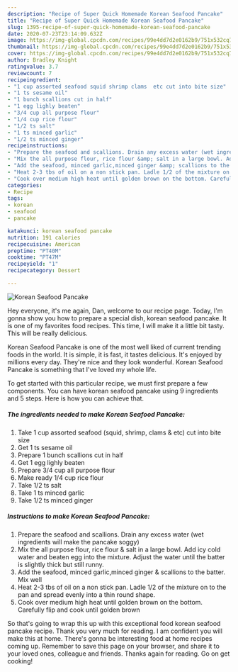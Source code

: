 ```yaml
---
description: "Recipe of Super Quick Homemade Korean Seafood Pancake"
title: "Recipe of Super Quick Homemade Korean Seafood Pancake"
slug: 1395-recipe-of-super-quick-homemade-korean-seafood-pancake
date: 2020-07-23T23:14:09.632Z
image: https://img-global.cpcdn.com/recipes/99e4dd7d2e0162b9/751x532cq70/korean-seafood-pancake-recipe-main-photo.jpg
thumbnail: https://img-global.cpcdn.com/recipes/99e4dd7d2e0162b9/751x532cq70/korean-seafood-pancake-recipe-main-photo.jpg
cover: https://img-global.cpcdn.com/recipes/99e4dd7d2e0162b9/751x532cq70/korean-seafood-pancake-recipe-main-photo.jpg
author: Bradley Knight
ratingvalue: 3.7
reviewcount: 7
recipeingredient:
- "1 cup assorted seafood squid shrimp clams  etc cut into bite size"
- "1 ts sesame oil"
- "1 bunch scallions cut in half"
- "1 egg lighly beaten"
- "3/4 cup all purpose flour"
- "1/4 cup rice flour"
- "1/2 ts salt"
- "1 ts minced garlic"
- "1/2 ts minced ginger"
recipeinstructions:
- "Prepare the seafood and scallions. Drain any excess water (wet ingredients will make the pancake soggy)"
- "Mix the all purpose flour, rice flour &amp; salt in a large bowl. Add icy cold water and beaten egg into the mixture. Adjust the water until the batter is slightly thick but still runny."
- "Add the seafood, minced garlic,minced ginger &amp; scallions to the batter. Mix well"
- "Heat 2-3 tbs of oil on a non stick pan. Ladle 1/2 of the mixture on to the pan and spread evenly into a thin round shape."
- "Cook over medium high heat until golden brown on the bottom. Carefully flip and cook until golden brown"
categories:
- Recipe
tags:
- korean
- seafood
- pancake

katakunci: korean seafood pancake 
nutrition: 191 calories
recipecuisine: American
preptime: "PT40M"
cooktime: "PT47M"
recipeyield: "1"
recipecategory: Dessert

---
```



![Korean Seafood Pancake](https://img-global.cpcdn.com/recipes/99e4dd7d2e0162b9/751x532cq70/korean-seafood-pancake-recipe-main-photo.jpg)

Hey everyone, it's me again, Dan, welcome to our recipe page. Today, I'm gonna show you how to prepare a special dish, korean seafood pancake. It is one of my favorites food recipes. This time, I will make it a little bit tasty. This will be really delicious.

Korean Seafood Pancake is one of the most well liked of current trending foods in the world. It is simple, it is fast, it tastes delicious. It's enjoyed by millions every day. They're nice and they look wonderful. Korean Seafood Pancake is something that I've loved my whole life.




To get started with this particular recipe, we must first prepare a few components. You can have korean seafood pancake using 9 ingredients and 5 steps. Here is how you can achieve that.

<!--inarticleads1-->

##### The ingredients needed to make Korean Seafood Pancake:

1. Take 1 cup assorted seafood (squid, shrimp, clams &amp; etc) cut into bite size
1. Get 1 ts sesame oil
1. Prepare 1 bunch scallions cut in half
1. Get 1 egg lighly beaten
1. Prepare 3/4 cup all purpose flour
1. Make ready 1/4 cup rice flour
1. Take 1/2 ts salt
1. Take 1 ts minced garlic
1. Take 1/2 ts minced ginger




<!--inarticleads2-->

##### Instructions to make Korean Seafood Pancake:

1. Prepare the seafood and scallions. Drain any excess water (wet ingredients will make the pancake soggy)
1. Mix the all purpose flour, rice flour &amp; salt in a large bowl. Add icy cold water and beaten egg into the mixture. Adjust the water until the batter is slightly thick but still runny.
1. Add the seafood, minced garlic,minced ginger &amp; scallions to the batter. Mix well
1. Heat 2-3 tbs of oil on a non stick pan. Ladle 1/2 of the mixture on to the pan and spread evenly into a thin round shape.
1. Cook over medium high heat until golden brown on the bottom. Carefully flip and cook until golden brown




So that's going to wrap this up with this exceptional food korean seafood pancake recipe. Thank you very much for reading. I am confident you will make this at home. There's gonna be interesting food at home recipes coming up. Remember to save this page on your browser, and share it to your loved ones, colleague and friends. Thanks again for reading. Go on get cooking!
